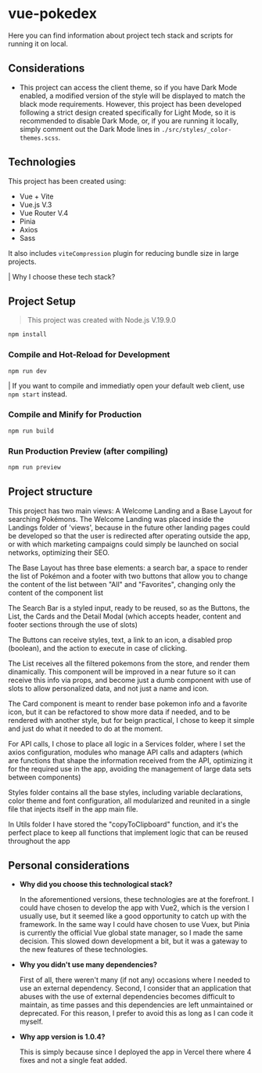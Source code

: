 # vue-pokedex

Here you can find information about project tech stack and scripts for running it on local.

## Considerations

- This project can access the client theme, so if you have Dark Mode enabled, a modified version of the style will be displayed to match the black mode requirements. However, this project has been developed following a strict design created specifically for Light Mode, so it is recommended to disable Dark Mode, or, if you are running it locally, simply comment out the Dark Mode lines in `./src/styles/_color-themes.scss`.

## Technologies

This project has been created using:

- Vue + Vite
- Vue.js V.3
- Vue Router V.4
- Pinia
- Axios
- Sass

It also includes `viteCompression` plugin for reducing bundle size in large projects.

| Why I choose these tech stack?

## Project Setup

> This project was created with Node.js V.19.9.0

```sh
npm install
```

### Compile and Hot-Reload for Development

```sh
npm run dev
```

| If you want to compile and immediatly open your default web client, use `npm start` instead.

### Compile and Minify for Production

```sh
npm run build
```

### Run Production Preview (after compiling)

```sh
npm run preview
```

## Project structure

This project has two main views: A Welcome Landing and a Base Layout for searching Pokémons.
The Welcome Landing was placed inside the Landings folder of 'views', because in the future other landing pages could be developed so that the user is redirected after operating outside the app, or with which marketing campaigns could simply be launched on social networks, optimizing their SEO.

The Base Layout has three base elements: a search bar, a space to render the list of Pokémon and a footer with two buttons that allow you to change the content of the list between "All" and "Favorites", changing only the content of the component list

The Search Bar is a styled input, ready to be reused, so as the Buttons, the List, the Cards and the Detail Modal (which accepts header, content and footer sections through the use of slots)

The Buttons can receive styles, text, a link to an icon, a disabled prop (boolean), and the action to execute in case of clicking.

The List receives all the filtered pokemons from the store, and render them dinamically. This component will be improved in a near future so it can receive this info via props, and become just a dumb component with use of slots to allow personalized data, and not just a name and icon.

The Card component is meant to render base pokemon info and a favorite icon, but it can be refactored to show more data if needed, and to be rendered with another style, but for beign practical, I chose to keep it simple and just do what it needed to do at the moment.

For API calls, I chose to place all logic in a Services folder, where I set the axios configuration, modules who manage API calls and adapters (which are functions that shape the information received from the API, optimizing it for the required use in the app, avoiding the management of large data sets between components)

Styles folder contains all the base styles, including variable declarations, color theme and font configuration, all modularized and reunited in a single file that injects itself in the app main file.

In Utils folder I have stored the "copyToClipboard" function, and it's the perfect place to keep all functions that implement logic that can be reused throughout the app

## Personal considerations

- **Why did you choose this technological stack?**

  In the aforementioned versions, these technologies are at the forefront. I could have chosen to develop the app with Vue2, which is the version I usually use, but it seemed like a good opportunity to catch up with the framework. In the same way I could have chosen to use Vuex, but Pinia is currently the official Vue global state manager, so I made the same decision. This slowed down development a bit, but it was a gateway to the new features of these technologies.

- **Why you didn't use many dependencies?**

  First of all, there weren't many (if not any) occasions where I needed to use an external dependency. Second, I consider that an application that abuses with the use of external dependencies becomes difficult to maintain, as time passes and this dependencies are left unmaintained or deprecated. For this reason, I prefer to avoid this as long as I can code it myself.

- **Why app version is 1.0.4?**

    This is simply because since I deployed the app in Vercel there where 4 fixes and not a single feat added.